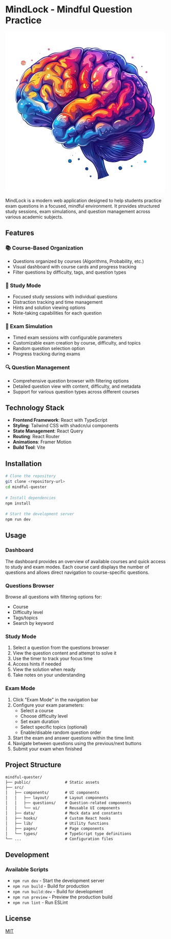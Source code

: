 # MindLock - Mindful Question Practice

![MindLock Logo](public/favicon.png)

MindLock is a modern web application designed to help students practice exam questions in a focused, mindful environment. It provides structured study sessions, exam simulations, and question management across various academic subjects.

## Features

### 📚 Course-Based Organization
- Questions organized by courses (Algorithms, Probability, etc.)
- Visual dashboard with course cards and progress tracking
- Filter questions by difficulty, tags, and question types

### 🧠 Study Mode
- Focused study sessions with individual questions
- Distraction tracking and time management
- Hints and solution viewing options
- Note-taking capabilities for each question

### 📝 Exam Simulation
- Timed exam sessions with configurable parameters
- Customizable exam creation by course, difficulty, and topics
- Random question selection option
- Progress tracking during exams

### 🔍 Question Management
- Comprehensive question browser with filtering options
- Detailed question view with content, difficulty, and metadata
- Support for various question types across different courses

## Technology Stack

- **Frontend Framework**: React with TypeScript
- **Styling**: Tailwind CSS with shadcn/ui components
- **State Management**: React Query
- **Routing**: React Router
- **Animations**: Framer Motion
- **Build Tool**: Vite

## Installation

```bash
# Clone the repository
git clone <repository-url>
cd mindful-quester

# Install dependencies
npm install

# Start the development server
npm run dev
```

## Usage

### Dashboard

The dashboard provides an overview of available courses and quick access to study and exam modes. Each course card displays the number of questions and allows direct navigation to course-specific questions.

### Questions Browser

Browse all questions with filtering options for:
- Course
- Difficulty level
- Tags/topics
- Search by keyword

### Study Mode

1. Select a question from the questions browser
2. View the question content and attempt to solve it
3. Use the timer to track your focus time
4. Access hints if needed
5. View the solution when ready
6. Take notes on your understanding

### Exam Mode

1. Click "Exam Mode" in the navigation bar
2. Configure your exam parameters:
   - Select a course
   - Choose difficulty level
   - Set exam duration
   - Select specific topics (optional)
   - Enable/disable random question order
3. Start the exam and answer questions within the time limit
4. Navigate between questions using the previous/next buttons
5. Submit your exam when finished

## Project Structure

```
mindful-quester/
├── public/               # Static assets
├── src/
│   ├── components/       # UI components
│   │   ├── layout/       # Layout components
│   │   ├── questions/    # Question-related components
│   │   └── ui/           # Reusable UI components
│   ├── data/             # Mock data and constants
│   ├── hooks/            # Custom React hooks
│   ├── lib/              # Utility functions
│   ├── pages/            # Page components
│   └── types/            # TypeScript type definitions
└── ...                   # Configuration files
```

## Development

### Available Scripts

- `npm run dev` - Start the development server
- `npm run build` - Build for production
- `npm run build:dev` - Build for development
- `npm run preview` - Preview the production build
- `npm run lint` - Run ESLint

## License

[MIT](LICENSE)